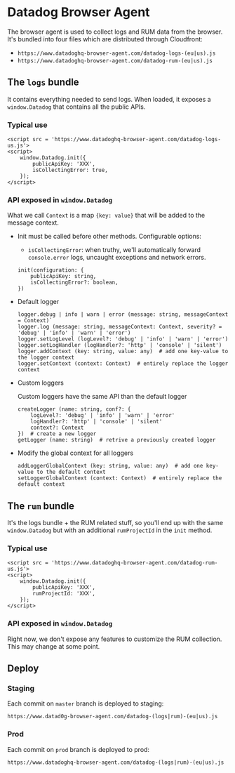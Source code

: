 # Datadog Browser Agent

The browser agent is used to collect logs and RUM data from the browser.
It's bundled into four files which are distributed through Cloudfront:

- `https://www.datadoghq-browser-agent.com/datadog-logs-(eu|us).js`
- `https://www.datadoghq-browser-agent.com/datadog-rum-(eu|us).js`

## The `logs` bundle

It contains everything needed to send logs. When loaded, it exposes a `window.Datadog` that
contains all the public APIs.

### Typical use

```
<script src = 'https://www.datadoghq-browser-agent.com/datadog-logs-us.js'>
<script>
    window.Datadog.init({
        publicApiKey: 'XXX',
        isCollectingError: true,
    });
</script>
```

### API exposed in `window.Datadog`

What we call `Context` is a map `{key: value}` that will be added to the message context.

- Init must be called before other methods. Configurable options:

  - `isCollectingError`: when truthy, we'll automatically forward `console.error` logs, uncaught exceptions and network errors.

  ```
  init(configuration: {
      publicApiKey: string,
      isCollectingError?: boolean,
  })
  ```

- Default logger

  ```
  logger.debug | info | warn | error (message: string, messageContext = Context)`
  logger.log (message: string, messageContext: Context, severity? = 'debug' | 'info' | 'warn' | 'error')
  logger.setLogLevel (logLevel?: 'debug' | 'info' | 'warn' | 'error')
  logger.setLogHandler (logHandler?: 'http' | 'console' | 'silent')
  logger.addContext (key: string, value: any)  # add one key-value to the logger context
  logger.setContext (context: Context)  # entirely replace the logger context
  ```

- Custom loggers

  Custom loggers have the same API than the default logger

  ```
  createLogger (name: string, conf?: {
      logLevel?: 'debug' | 'info' | 'warn' | 'error'
      logHandler?: 'http' | 'console' | 'silent'
      context?: Context
  })  # create a new logger
  getLogger (name: string)  # retrive a previously created logger
  ```

- Modify the global context for all loggers
  ```
  addLoggerGlobalContext (key: string, value: any)  # add one key-value to the default context
  setLoggerGlobalContext (context: Context)  # entirely replace the default context
  ```

## The `rum` bundle

It's the logs bundle + the RUM related stuff, so you'll end up with the same
`window.Datadog` but with an additional `rumProjectId` in the `init` method.

### Typical use

```
<script src = 'https://www.datadoghq-browser-agent.com/datadog-rum-us.js'>
<script>
    window.Datadog.init({
        publicApiKey: 'XXX',
        rumProjectId: 'XXX',
    });
</script>
```

### API exposed in `window.Datadog`

Right now, we don't expose any features to customize the RUM collection.
This may change at some point.

## Deploy

### Staging

Each commit on `master` branch is deployed to staging:

`https://www.datad0g-browser-agent.com/datadog-(logs|rum)-(eu|us).js`

### Prod

Each commit on `prod` branch is deployed to prod:

`https://www.datadoghq-browser-agent.com/datadog-(logs|rum)-(eu|us).js`
